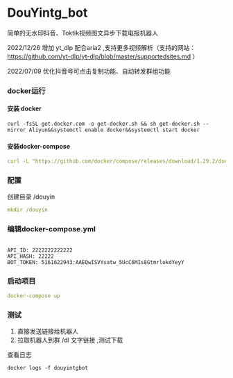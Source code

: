 # DouYintg_bot

简单的无水印抖音、Toktik视频图文异步下载电报机器人

2022/12/26 增加 yt_dlp 配合aria2 ,支持更多视频解析（支持的网站：https://github.com/yt-dlp/yt-dlp/blob/master/supportedsites.md ）

2022/07/09 优化抖音号可点击复制功能、自动转发群组功能

### docker运行

#### 安装 docker

```
curl -fsSL get.docker.com -o get-docker.sh && sh get-docker.sh --mirror Aliyun&&systemctl enable docker&&systemctl start docker

```

#### 安装docker-compose

```yaml
curl -L "https://github.com/docker/compose/releases/download/1.29.2/docker-compose-$(uname -s)-$(uname -m)" -o /usr/local/bin/docker-compose &&chmod +x /usr/local/bin/docker-compose
```

### 配置

创建目录 /douyin

```yaml
mkdir /douyin
```

### 编辑docker-compose.yml

```angular2html

API_ID: 2222222222222
API_HASH: 22222
BOT_TOKEN: 5161622943:AAEQwISVYsatw_5UcC6MIs8GtmrlokdYeyY
```

### 启动项目

```yaml
docker-compose up 
```

### 测试

1. 直接发送链接给机器人
2. 拉取机器人到群 /dl 文字链接 ,测试下载



查看日志

```
docker logs -f douyintgbot
```











